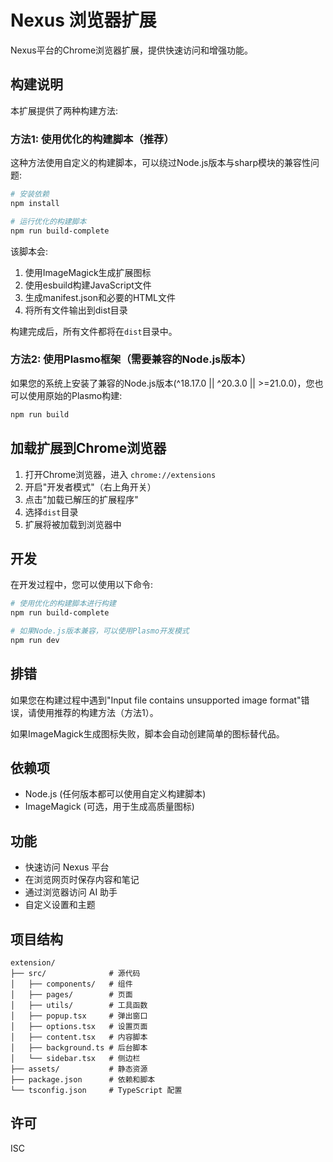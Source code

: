 # Nexus 浏览器扩展

Nexus平台的Chrome浏览器扩展，提供快速访问和增强功能。

## 构建说明

本扩展提供了两种构建方法:

### 方法1: 使用优化的构建脚本（推荐）

这种方法使用自定义的构建脚本，可以绕过Node.js版本与sharp模块的兼容性问题:

```bash
# 安装依赖
npm install

# 运行优化的构建脚本
npm run build-complete
```

该脚本会:
1. 使用ImageMagick生成扩展图标
2. 使用esbuild构建JavaScript文件
3. 生成manifest.json和必要的HTML文件
4. 将所有文件输出到dist目录

构建完成后，所有文件都将在`dist`目录中。

### 方法2: 使用Plasmo框架（需要兼容的Node.js版本）

如果您的系统上安装了兼容的Node.js版本(^18.17.0 || ^20.3.0 || >=21.0.0)，您也可以使用原始的Plasmo构建:

```bash
npm run build
```

## 加载扩展到Chrome浏览器

1. 打开Chrome浏览器，进入 `chrome://extensions`
2. 开启"开发者模式"（右上角开关）
3. 点击"加载已解压的扩展程序"
4. 选择`dist`目录
5. 扩展将被加载到浏览器中

## 开发

在开发过程中，您可以使用以下命令:

```bash
# 使用优化的构建脚本进行构建
npm run build-complete

# 如果Node.js版本兼容，可以使用Plasmo开发模式
npm run dev
```

## 排错

如果您在构建过程中遇到"Input file contains unsupported image format"错误，请使用推荐的构建方法（方法1）。

如果ImageMagick生成图标失败，脚本会自动创建简单的图标替代品。

## 依赖项

- Node.js (任何版本都可以使用自定义构建脚本)
- ImageMagick (可选，用于生成高质量图标)

## 功能

- 快速访问 Nexus 平台
- 在浏览网页时保存内容和笔记
- 通过浏览器访问 AI 助手
- 自定义设置和主题

## 项目结构

```
extension/
├── src/              # 源代码
│   ├── components/   # 组件
│   ├── pages/        # 页面
│   ├── utils/        # 工具函数
│   ├── popup.tsx     # 弹出窗口
│   ├── options.tsx   # 设置页面
│   ├── content.tsx   # 内容脚本
│   ├── background.ts # 后台脚本
│   └── sidebar.tsx   # 侧边栏
├── assets/           # 静态资源
├── package.json      # 依赖和脚本
└── tsconfig.json     # TypeScript 配置
```

## 许可

ISC 